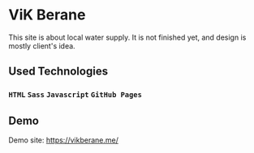# ViK Berane

This site is about local water supply. It is not finished yet, and design is mostly client's idea.

## Used Technologies

### `HTML` `Sass` `Javascript` `GitHub Pages`

## Demo

Demo site: https://vikberane.me/
